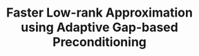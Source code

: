 ---
arxiv: 1607.02925
authors:
- firstname: Alon
  institute: Hebrew University of Jeruslaem
  lastname: Gonen
- firstname: Shai
  lastname: Shalev-Shwartz
layout: refuses
section: pre
title: Faster Low-rank Approximation using Adaptive Gap-based Preconditioning
---